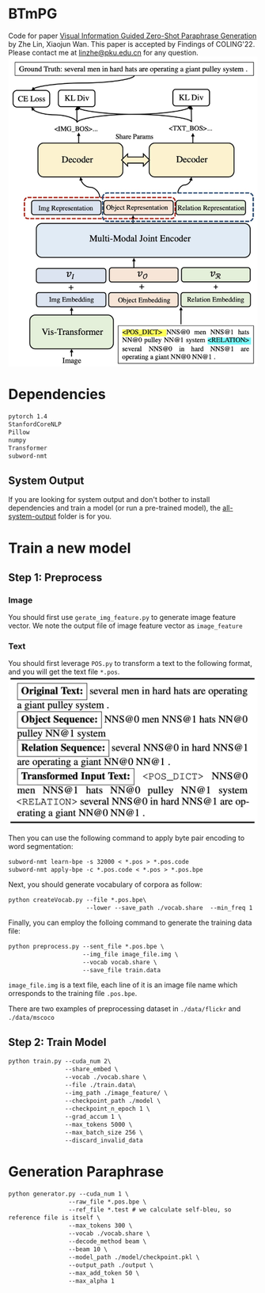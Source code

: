 # BTmPG
Code for paper [Visual Information Guided Zero-Shot Paraphrase Generation](https://aclanthology.org/2022.coling-1.568/) by Zhe Lin, Xiaojun Wan. This paper is accepted by Findings of COLING'22. Please contact me at [linzhe@pku.edu.cn](mailto:linzhe@pku.edu.cn) for any question.
<img src="https://github.com/L-Zhe/ViPG/blob/main/img/model.jpg?raw=true" width = "800" alt="overview" align=center />
# Dependencies
```
pytorch 1.4
StanfordCoreNLP
Pillow
numpy
Transformer
subword-nmt
```
## System Output

If you are looking for system output and don't bother to install dependencies and train a model (or run a pre-trained model), the [all-system-output](https://github.com/L-Zhe/ViPG/all-system-output) folder is for you.

# Train a new model
## Step 1: Preprocess

### Image

You should first use ```gerate_img_feature.py``` to generate image feature vector. We note the output file of image feature vector as ```image_feature```

### Text
You should first leverage ```POS.py``` to transform a text to the following format, and you will get the text file ```*.pos```.
<img src="https://github.com/L-Zhe/ViPG/blob/main/img/ner.jpg?raw=true" width = "800" alt="overview" align=center />


Then you can use the following command to apply byte pair encoding to word segmentation:

```
subword-nmt learn-bpe -s 32000 < *.pos > *.pos.code
subword-nmt apply-bpe -c *.pos.code < *.pos > *.pos.bpe
```

Next, you should generate vocabulary of corpora as follow:

```
python createVocab.py --file *.pos.bpe\
                      --lower --save_path ./vocab.share  --min_freq 1
```

Finally, you can employ the folloing command to generate the training data file:

```
python preprocess.py --sent_file *.pos.bpe \
                     --img_file image_file.img \
                     --vocab vocab.share \
                     --save_file train.data
```
```image_file.img``` is a text file, each line of it is an image file name which orresponds to the training file ```.pos.bpe```.

There are two examples of preprocessing dataset in ```./data/flickr``` and ```./data/mscoco```
## Step 2: Train Model

```
python train.py --cuda_num 2\
                --share_embed \
                --vocab ./vocab.share \
                --file ./train.data\
                --img_path ./image_feature/ \
                --checkpoint_path ./model \
                --checkpoint_n_epoch 1 \
                --grad_accum 1 \
                --max_tokens 5000 \
                --max_batch_size 256 \
                --discard_invalid_data
```

# Generation Paraphrase

```
python generator.py --cuda_num 1 \
                 --raw_file *.pos.bpe \
                 --ref_file *.test # we calculate self-bleu, so reference file is itself \
                 --max_tokens 300 \
                 --vocab ./vocab.share \
                 --decode_method beam \
                 --beam 10 \
                 --model_path ./model/checkpoint.pkl \
                 --output_path ./output \
                 --max_add_token 50 \
                 --max_alpha 1
```
